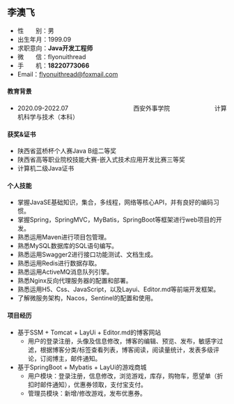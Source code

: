 ## 李澳飞

- 性&nbsp;&nbsp;&nbsp;&nbsp;&nbsp;&nbsp;&nbsp;别：男                                                                                    
- 出生年月：1999.09             
- 求职意向：**Java开发工程师**
- 微&nbsp;&nbsp;&nbsp;&nbsp;&nbsp;&nbsp;&nbsp;信：flyonuithread                                                                
- 手&nbsp;&nbsp;&nbsp;&nbsp;&nbsp;&nbsp;&nbsp;机：**18220773066**
- Email：flyonuithread@foxmail.com  

#### 教育背景

- 2020.09-2022.07&nbsp;&nbsp;&nbsp;&nbsp;&nbsp;&nbsp;&nbsp;&nbsp;&nbsp;&nbsp;&nbsp;&nbsp;&nbsp;&nbsp;&nbsp;&nbsp;&nbsp;&nbsp;&nbsp;&nbsp;&nbsp;&nbsp;&nbsp;&nbsp;&nbsp;&nbsp;&nbsp;&nbsp;&nbsp;&nbsp;&nbsp;&nbsp;&nbsp;&nbsp;&nbsp;&nbsp;&nbsp;&nbsp;西安外事学院&nbsp;&nbsp;&nbsp;&nbsp;&nbsp;&nbsp;&nbsp;&nbsp;&nbsp;&nbsp;&nbsp;&nbsp;&nbsp;&nbsp;&nbsp;&nbsp;&nbsp;&nbsp;&nbsp;&nbsp;&nbsp;&nbsp;&nbsp;&nbsp;&nbsp;&nbsp;计算机科学与技术（本科）

#### 获奖&证书

- 陕西省蓝桥杯个人赛Java B组二等奖
- 陕西省高等职业院校技能大赛-嵌入式技术应用开发比赛三等奖
- 计算机二级Java证书

#### 个人技能

- 掌握JavaSE基础知识，集合，多线程，网络等核心API，并有良好的编码习惯。
- 掌握Spring，SpringMVC，MyBatis，SpringBoot等框架进行web项目的开发。
- 熟悉运用Maven进行项目包管理。
- 熟悉MySQL数据库的SQL语句编写。
- 熟悉运用Swagger2进行接口功能测试、文档生成。
- 熟悉运用Redis进行数据存取。
- 熟悉运用ActiveMQ消息队列引擎。
- 熟悉Nginx反向代理服务器的配置和部署。
- 熟悉运用H5、Css、JavaScript，以及Layui、Editor.md等前端开发框架。
- 了解微服务架构，Nacos，Sentinel的配置和使用。

#### 项目经历

- 基于SSM + Tomcat + LayUi + Editor.md的博客网站
  - 用户的登录注册，头像及信息修改，博客的编辑、预览、发布，敏感字过滤，根据博客分类/标签查看列表，博客阅读，阅读量统计，发表多级评论，订阅博主，邮件通知。
- 基于SpringBoot + Mybatis + LayUi的游戏商城
  - 用户模块：登录注册，信息修改，浏览游戏，库存，购物车，愿望单（折扣时邮件通知），优惠券领取，支付宝支付。
  - 管理员模块：新增/修改游戏，发布优惠券。
